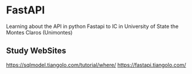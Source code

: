 # FastAPI
Learning about the API in python Fastapi to IC in University of State the Montes Claros (Unimontes)

## Study WebSites
https://sqlmodel.tiangolo.com/tutorial/where/
https://fastapi.tiangolo.com/
